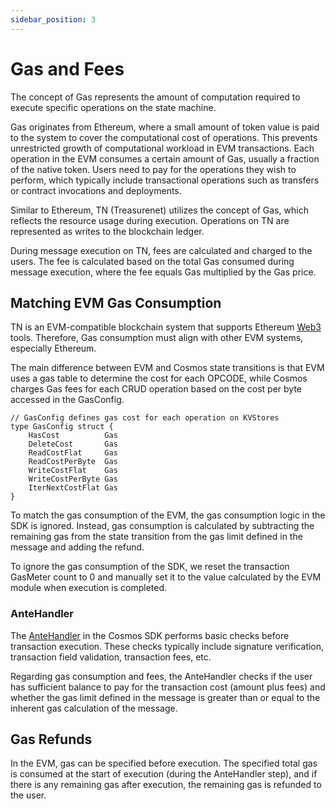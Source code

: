 ```yaml
---
sidebar_position: 3
---
```


# Gas and Fees

The concept of Gas represents the amount of computation required to execute specific operations on the state machine.

Gas originates from Ethereum, where a small amount of token value is paid to the system to cover the computational cost of operations. This prevents unrestricted growth of computational workload in EVM transactions. Each operation in the EVM consumes a certain amount of Gas, usually a fraction of the native token. Users need to pay for the operations they wish to perform, which typically include transactional operations such as transfers or contract invocations and deployments.

Similar to Ethereum, TN (Treasurenet) utilizes the concept of Gas, which reflects the resource usage during execution. Operations on TN are represented as writes to the blockchain ledger.

During message execution on TN, fees are calculated and charged to the users. The fee is calculated based on the total Gas consumed during message execution, where the fee equals Gas multiplied by the Gas price.

## Matching EVM Gas Consumption

TN is an EVM-compatible blockchain system that supports Ethereum [Web3](https://web3js.readthedocs.io/en/v1.7.5/) tools. Therefore, Gas consumption must align with other EVM systems, especially Ethereum.

The main difference between EVM and Cosmos state transitions is that EVM uses a gas table to determine the cost for each OPCODE, while Cosmos charges Gas fees for each CRUD operation based on the cost per byte accessed in the GasConfig.

```golang
// GasConfig defines gas cost for each operation on KVStores
type GasConfig struct {
	HasCost          Gas
	DeleteCost       Gas
	ReadCostFlat     Gas
	ReadCostPerByte  Gas
	WriteCostFlat    Gas
	WriteCostPerByte Gas
	IterNextCostFlat Gas
}
```

To match the gas consumption of the EVM, the gas consumption logic in the SDK is ignored. Instead, gas consumption is calculated by subtracting the remaining gas from the state transition from the gas limit defined in the message and adding the refund.

To ignore the gas consumption of the SDK, we reset the transaction GasMeter count to 0 and manually set it to the value calculated by the EVM module when execution is completed.

### AnteHandler

The [AnteHandler](https://docs.cosmos.network/main/basics/gas-fees.html#antehandler) in the Cosmos SDK performs basic checks before transaction execution. These checks typically include signature verification, transaction field validation, transaction fees, etc.

Regarding gas consumption and fees, the AnteHandler checks if the user has sufficient balance to pay for the transaction cost (amount plus fees) and whether the gas limit defined in the message is greater than or equal to the inherent gas calculation of the message.

## Gas Refunds

In the EVM, gas can be specified before execution. The specified total gas is consumed at the start of execution (during the AnteHandler step), and if there is any remaining gas after execution, the remaining gas is refunded to the user.
